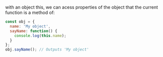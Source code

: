 with an object this, we can acess properties of the object that the current function is a method of:

```js
const obj = {
  name: 'My object',
  sayName: function() {
    console.log(this.name);
  }
};
obj.sayName(); // Outputs 'My object'
```

